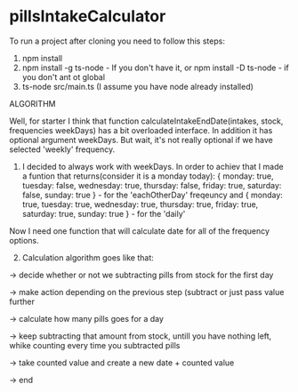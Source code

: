 # pillsIntakeCalculator

To run a project after cloning you need to follow this steps:
1. npm install
2. npm install -g ts-node - If you don't have it, or
npm install -D ts-node - if you don't ant ot global
3. ts-node src/main.ts
(I assume you have node already installed)

ALGORITHM

Well, for starter I think that function calculateIntakeEndDate(intakes, stock, frequencies weekDays)
has a bit overloaded interface. In addition it has optional argument weekDays.
But wait, it's not really optional if we have selected 'weekly' frequency.

1. I decided to always work with weekDays. In order to achiev that I made a funtion that returns(consider it is a monday today):
{ monday: true, tuesday: false, wednesday: true, thursday: false, friday: true, saturday: false, sunday: true } - for the 'eachOtherDay' freqeuncy and 
{ monday: true, tuesday: true, wednesday: true, thursday: true, friday: true, saturday: true, sunday: true } - for the 'daily'

Now I need one function that will calculate date for all of the frequency options.

2. Calculation algorithm goes like that:

-> decide whether or not we subtracting pills from stock for the first day

-> make action depending on the previous step (subtract or just pass value further

-> calculate how many pills goes for a day

-> keep subtracting that amount from stock, untill you have nothing left, whike counting every time you subtracted pills

-> take counted value and create a new date + counted value

->
end
